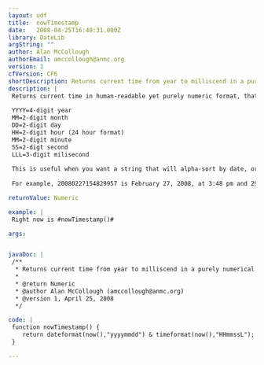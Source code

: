 ```yaml
---
layout: udf
title:  nowTimestamp
date:   2008-04-25T16:40:31.000Z
library: DateLib
argString: ""
author: Alan McCollough
authorEmail: amccollough@anmc.org
version: 1
cfVersion: CF6
shortDescription: Returns current time from year to milliscend in a purely numerical format.
description: |
 Returns current time in human-readable yet purely numeric format, that format being YYYYMMDDHHMMSSLLL 
 
 YYYY=4-digit year
 MM=2-digit month
 DD=2-digit day
 HH=2-digit hour (24 hour format)
 MM=2-digit minute
 SS=2-digt second
 LLL=3-digit milisecond 
 
 This is useful when you want a string that will alpha-sort by date, or when you want an easy-to-read or at least easy-to-parse timestamp as part of a filename. 
 
 For example, 20080227154829957 is February 27, 2008, at 3:48 pm and 29.957 milliseconds.

returnValue: Numeric

example: |
 Right now is #nowTimestamp()#

args:


javaDoc: |
 /**
  * Returns current time from year to milliscend in a purely numerical format.
  * 
  * @return Numeric 
  * @author Alan McCollough (amccollough@anmc.org) 
  * @version 1, April 25, 2008 
  */

code: |
 function nowTimestamp() {
    return dateformat(now(),"yyyymmdd") & timeformat(now(),"HHmmssL");
 }

---
```


